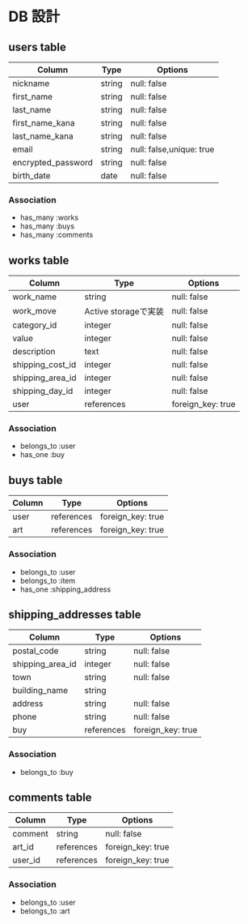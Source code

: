 # DB 設計

## users table

| Column              | Type                | Options                  |          
|-------------------- |---------------------|--------------------------|
| nickname            | string              | null: false              |
| first_name          | string              | null: false              |
| last_name           | string              | null: false              |
| first_name_kana     | string              | null: false              |
| last_name_kana      | string              | null: false              |
| email               | string              | null: false,unique: true |
| encrypted_password  | string              | null: false              |
| birth_date          | date                | null: false              |

### Association

- has_many :works
- has_many :buys
- has_many :comments

## works table

| Column              | Type                | Options                 |
|-------------------- |---------------------|-------------------------|
| work_name           | string              | null: false             |
| work_move           | Active storageで実装 | null: false             |
| category_id         | integer             | null: false             |
| value               | integer             | null: false             |
| description         | text                | null: false             |
| shipping_cost_id    | integer             | null: false             |
| shipping_area_id    | integer             | null: false             |
| shipping_day_id     | integer             | null: false             |
| user                | references          | foreign_key: true       |


### Association

- belongs_to :user
- has_one    :buy

## buys table

| Column              | Type                | Options                 |          
|-------------------- |---------------------|-------------------------|
| user                | references          | foreign_key: true       |
| art                 | references          | foreign_key: true       |
### Association

- belongs_to :user
- belongs_to :item
- has_one    :shipping_address

## shipping_addresses table 


| Column              | Type                | Options                 |          
|-------------------- |---------------------|-------------------------|
| postal_code         | string              | null: false             |
| shipping_area_id    | integer             | null: false             |
| town                | string              | null: false             |
| building_name       | string              |                         |
| address             | string              | null: false             |
| phone               | string              | null: false             |
| buy                 | references          | foreign_key: true       |

### Association

- belongs_to :buy

## comments table

| Column              | Type                | Options                 |          
|-------------------- |---------------------|-------------------------|
| comment             | string              | null: false             |
| art_id              | references          | foreign_key: true       |
| user_id             | references          | foreign_key: true       |


### Association

- belongs_to :user
- belongs_to :art
